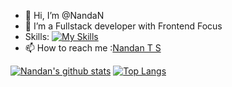 - 👋 Hi, I’m @NandaN
- 👀 I’m a Fullstack developer with Frontend Focus
- Skills: [![My Skills](https://skillicons.dev/icons?i=react,redux,zustand,angular,typescript,java,c++,python,figma&theme=dark)](https://skillicons.dev)
- 📫 How to reach me :[Nandan T S](https://www.linkedin.com/in/nandan-t-s-643345b3)

[![Nandan's github stats](https://github-readme-stats.vercel.app/api?username=NandaNxD&show_icons=true)](https://github.com/NandaNxD/github-readme-stats)                                                                                        [![Top Langs](https://github-readme-stats.vercel.app/api/top-langs/?username=NandaNxD&layout=compact)](https://github.com/NandaNxD/github-readme-stats)


<!---
NandaNxD/NandaNxD is a ✨ special ✨ repository because its `README.md` (this file) appears on your GitHub profile.
You can click the Preview link to take a look at your changes.
--->
